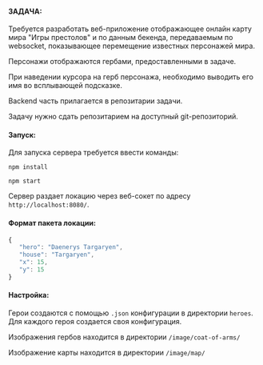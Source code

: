 #### ЗАДАЧА:
Требуется разработать веб-приложение отображающее онлайн карту мира "Игры престолов" и по данным бекенда, передаваемым по websocket, показывающее перемещение известных персонажей мира. 

Персонажи отображаются гербами, предоставленными в задаче.

При наведении курсора на герб персонажа, необходимо выводить его имя во всплывающей подсказке.

Backend часть прилагается в репозитарии задачи.

Задачу нужно сдать репозитарием на доступный git-репозиторий.

#### Запуск:

Для запуска сервера требуется ввести команды:

`npm install`
 
`npm start`
 
Сервер раздает локацию через веб-сокет по адресу `http://localhost:8080/`. 

#### Формат пакета локации:

```js
{
   "hero": "Daenerys Targaryen",
   "house": "Targaryen",
   "x": 15,
   "y": 15
}
```

#### Настройка:
Герои создаются с помощью `.json` конфигурации в директории `heroes`. Для каждого героя создается своя конфигурация. 

Изображения гербов находится в директории `/image/coat-of-arms/`

Изображение карты находится в директории `/image/map/`
